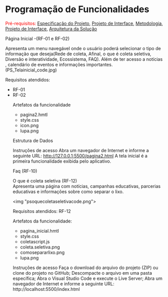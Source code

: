# Programação de Funcionalidades

<span style="color:red">Pré-requisitos: <a href="2-Especificação do Projeto.md"> Especificação do Projeto</a></span>, <a href="3-Projeto de Interface.md"> Projeto de Interface</a>, <a href="4-Metodologia.md"> Metodologia</a>, <a href="3-Projeto de Interface.md"> Projeto de Interface</a>, <a href="5-Arquitetura da Solução.md"> Arquitetura da Solução</a>

Página Inicial -(RF-01 e RF-02)<br>

Apresenta um menu navegável onde o usuário poderá selecionar o tipo de informação que deseja(Rede de coleta, Afinal, o que é coleta seletiva, Diversão e interatividade, Ecossistema, FAQ). Além de ter acesso a notícias , calendário de eventos e informações importantes.
(PS_Telainicial_code.jpg)

Requisitos atendidos:
<ul><li>RF-01</li>
<li>RF-02</li>

  
Artefatos da funcionalidade

<ul><li>pagina2.hmtl</li>
<li>style.css</li>
<li>icon.png</li>
<li>lupa.png</li></ul>

Estrutura de Dados

Instruções de acesso
Abra um navegador de Internet e informe a seguinte URL: http://127.0.0.1:5500/pagina2.html
A tela inicial  é a primeira funcionalidade exibida pelo aplicativo.













Faq (RF-10)


O que é coleta seletiva (RF-12)<br>
Apresenta uma página com notícias, campanhas educativas, parcerias educativas e informações sobre como separar o lixo.

<img "psoquecoletaseletivacode.png">

Requisitos atendidos:
RF-12

Artefatos da funcionalidade:
<ul><li>pagina_inicial.hmtl</li>
<li>style.css</li>
<li>coletascript.js</li>
<li>coleta.seletiva.png</li>
<li>comosepararlixo.png</li>
<li>lupa.png</li></ul>

Instruções de acesso
Faça o download do arquivo do projeto (ZIP) ou clone do projeto no GitHub;
Descompacte o arquivo em uma pasta específica;
Abra o Visual Studio Code e execute o Live Server;
Abra um navegador de Internet e informe a seguinte URL:
http://localhost:5500/index.html 
